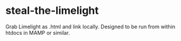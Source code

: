 steal-the-limelight
===================

Grab Limelight as .html and link locally. Designed to be run from within htdocs in MAMP or similar.

